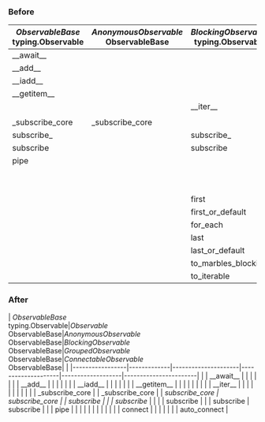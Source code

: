 
### Before

|*ObservableBase*<br>typing.Observable|*AnonymousObservable*<br>ObservableBase|*BlockingObservable*<br>typing.Observable|*GroupedObservable*<br>ObservableBase|*ConnectableObservable*<br>ObservableBase| 
|---------------  |-------------------  |-------------------  |-----------------  |---------------------  | 
| \_\_await__     |                     |                     |                   |                       | 
| \_\_add__       |                     |                     |                   |                       | 
| \_\_iadd__      |                     |                     |                   |                       | 
| \_\_getitem__   |                     |                     |                   |                       | 
|                 |                     | \_\_iter__          |                   |                       | 
|                 |                     |                     |                   |                       | 
| _subscribe_core | _subscribe_core     |                     | _subscribe_core   | _subscribe_core       | 
| subscribe_      |                     | subscribe_          |                   |                       | 
| subscribe       |                     | subscribe           | subscribe         |                       | 
| pipe            |                     |                     |                   |                       | 
|                 |                     |                     |                   | connect               | 
|                 |                     |                     |                   | auto_connect          | 
|                 |                     | first               |                   |                       | 
|                 |                     | first_or_default    |                   |                       | 
|                 |                     | for_each            |                   |                       | 
|                 |                     | last                |                   |                       | 
|                 |                     | last_or_default     |                   |                       | 
|                 |                     | to_marbles_blocking |                   |                       | 
|                 |                     | to_iterable         |                   |                       | 

### After

| *ObservableBase*<br>typing.Observable|*Observable*<br>ObservableBase|*AnonymousObservable*<br>ObservableBase|*BlockingObservable*<br>ObservableBase|*GroupedObservable*<br>ObservableBase|*ConnectableObservable*<br>ObservableBase|  | 
|-----------------|-------------|---------------------|--------------------|-------------------|-----------------------|
|                 | \_\_await__ |                     |                    |                   |                       |
|                 | \_\_add__   |                     |                    |                   |                       |
|                 | \_\_iadd__  |                     |                    |                   |                       |
|                 | \_\_getitem__ |                   |                    |                   |                       |
|                 |             |                     | \_\_iter__         |                   |                       |
|                 |             |                     |                    |                   |                       |
| _subscribe_core |             | _subscribe_core     |                    | _subscribe_core   | _subscribe_core       |
| subscribe_      |             |                     | subscribe_         |                   |                       |
| subscribe       |             |                     | subscribe          | subscribe         |                       |
| pipe            |             |                     |                    |                   |                       |
|                 |             |                     |                    |                   | connect               |
|                 |             |                     |                    |                   | auto_connect          |
